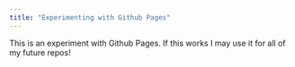 ```yaml
---
title: "Experimenting with Github Pages"
---
```


This is an experiment with Github Pages. If this works I may use it for all of my future repos!


